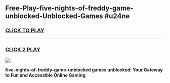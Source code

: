 
## Free-Play-five-nights-of-freddy-game-unblocked-Unblocked-Games #u24ne
<h3>
<a href="https://news.freeplayer.one?title=five-nights-of-freddy-game-unblocked&ref=8M">CLICK TO PLAY</a></h3>
<hr>

<h3>
<a href="https://news.freeplayer.one?title=five-nights-of-freddy-game-unblocked&ref=8M">CLICK 2 PLAY</a>
  
</h3>

<a href="https://news.freeplayer.one?title=five-nights-of-freddy-game-unblocked&ref=8M"><img src="https://clearcache.store/games.png"></a>


**five-nights-of-freddy-game-unblocked games unblocked: Your Gateway to Fun and Accessible Online Gaming**
